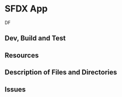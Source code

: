 # SFDX  App
DF
## Dev, Build and Test


## Resources


## Description of Files and Directories


## Issues


